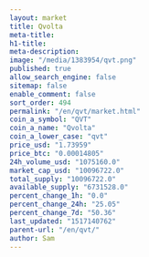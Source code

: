 ```yaml
---
layout: market
title: Qvolta
meta-title: 
h1-title: 
meta-description: 
image: "/media/1383954/qvt.png"
published: true
allow_search_engine: false
sitemap: false
enable_comment: false
sort_order: 494
permalink: "/en/qvt/market.html"
coin_a_symbol: "QVT"
coin_a_name: "Qvolta"
coin_a_lower_case: "qvt"
price_usd: "1.73959"
price_btc: "0.00014805"
24h_volume_usd: "1075160.0"
market_cap_usd: "10096722.0"
total_supply: "10096722.0"
available_supply: "6731528.0"
percent_change_1h: "0.0"
percent_change_24h: "25.05"
percent_change_7d: "50.36"
last_updated: "1517140762"
parent-url: "/en/qvt/"
author: Sam
---
```


